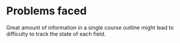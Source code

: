 # Problems faced

Great amount of information in a single course outline might lead to difficulty to track the state of each field.